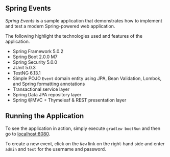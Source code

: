 ## Spring Events

_Spring Events_ is a sample application that demonstrates how to implement and test a modern Spring-powered web application.

The following highlight the technologies used and features of the application.

* Spring Framework 5.0.2
* Spring Boot 2.0.0 M7
* Spring Security 5.0.0
* JUnit 5.0.3
* TestNG 6.13.1
* Simple POJO `Event` domain entity using JPA, Bean Validation, Lombok, and Spring formatting annotations
* Transactional service layer
* Spring Data JPA repository layer
* Spring @MVC + Thymeleaf & REST presentation layer

## Running the Application

To see the application in action, simply execute `gradlew bootRun` and then go to [localhost:8080](http://localhost:8080/).

To create a new event, click on the `New` link on the right-hand side and enter `admin` and `test` for the username and password.
